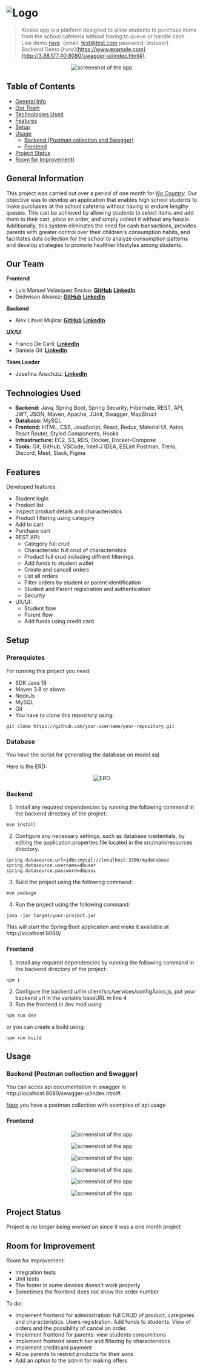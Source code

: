 # ![Logo](./img/Group.png)

> Kiosko app is a platform designed to allow students to purchase items from the school cafeteria without having to queue or handle cash.
> Live demo [_here_](http://no-country-kioskoapp-react.s3-website-us-east-1.amazonaws.com/). (email: test@test.com password: testuser)  
> Backend Demo [_here_](https://www.example.com](http://3.88.177.40:8080/swagger-ui/index.html#).

<p align="center">
  <img src="https://github.com/No-Country/C9-24T-JavaReact/blob/main/img/inicio.png" alt="screenshot of the app"/>
</p>

## Table of Contents
* [General Info](#general-information)
* [Our Team](#our-team)
* [Technologies Used](#technologies-used)
* [Features](#features)
* [Setup](#setup)
* [Usage](#usage)
  * [Backend (Postman collection and Swagger)](#backend-postman-collection-and-swagger)
  * [Frontend](#frontend-1)
* [Project Status](#project-status)
* [Room for Improvement](#room-for-improvement))

## General Information
This project was carried out over a period of one month for [_No Country_](https://www.nocountry.tech/perfilesit). Our objective was to develop an application that enables high school students to make purchases at the school cafeteria without having to endure lengthy queues. This can be achieved by allowing students to select items and add them to their cart, place an order, and simply collect it without any hassle. Additionally, this system eliminates the need for cash transactions, provides parents with greater control over their children's consumption habits, and facilitates data collection for the school to analyze consumption patterns and develop strategies to promote healthier lifestyles among students.

## Our Team
**Frontend**
- Luis Manuel Velasquez Enciso: [**GitHub**](https://github.com/luisvelark) [**LinkedIn**](https://www.linkedin.com/in/luisvelark)
- Dedwison Alvarez: [**GitHub**](https://github.com/dedwison) [**LinkedIn**](https://www.linkedin.com/in/dedwison)

**Backend**
- Alex Lihuel Mujica: [**GitHub**](https://github.com/LihuelMujica) [**LinkedIn**](https://www.linkedin.com/in/lihuelmujica)

**UX/UI**
- Franco De Carli: [**LinkedIn**](https://www.example.com)
- Daniela Gil: [**LinkedIn**](https://www.example.com)

**Team Leader**
- Josefina Anschütz: [**LinkedIn**](https://www.linkedin.com/in/josefina-anschutz/)

## Technologies Used
- **Backend:** Java, Spring Boot, Spring Security, Hibernate, REST, API, JWT, JSON, Maven, Apache, JUnit, Swagger, MapStruct
- **Database:** MySQL
- **Frontend:** HTML, CSS, JavaScript, React, Redux, Material UI, Axios, React Router, Styled Components, Hooks
- **Infrastructure:** EC2, S3, RDS, Docker, Docker-Compose
- **Tools:** Git, GitHub, VSCode, IntelliJ IDEA, ESLint Postman, Trello, Discord, Meet, Slack, Figma

## Features
Developed features:

- Student login
- Product list
- Inspect product details and characteristics
- Product filtering using category
- Add to cart
- Purchase cart
- REST API:
  - Category full crud
  - Characteristic full crud of characteristics
  - Product full crud including diffrent filterings
  - Add funds to student wallet
  - Create and cancell orders
  - List all orders
  - Filter orders by student or parent identification 
  - Student and Parent registration and authentication
  - Security
- UX/UI:
  - Student flow
  - Parent flow
  - Add funds using credit card 
 
## Setup
### Prerequistes
For running this project you need:
- SDK Java 18
- Maven 3.8 or above
- NodeJs
- MySQL
- Git
- You have to clone this repository using: 
```console
git clone https://github.com/your-username/your-repository.git
```
### Database
You have the script for generating the database on model.sql. 

Here is the ERD: 
<p align="center">
  <img src="https://github.com/No-Country/C9-24T-JavaReact/blob/main/img/ERD.png" alt="ERD"/>
</p>

### Backend
1. Install any required dependencies by running the following command in the backend directory of the project:
```console
mvn install
```
2. Configure any necessary settings, such as database credentials, by editing the application.properties file located in the src/main/resources directory.
```console
spring.datasource.url=jdbc:mysql://localhost:3306/mydatabase
spring.datasource.username=dbuser
spring.datasource.password=dbpass
```
3. Build the project using the following command:
```console
mvn package
```
4. Run the project using the following command:
```console
java -jar target/your-project.jar
```

This will start the Spring Boot application and make it available at http://localhost:8080/

### Frontend
1. Install any required dependencies by running the following command in the backend directory of the project:
```console
npm i
```
2. Configure the backend url in client/src/services/configAxios.js, put your backend url in the variable baseURL in line 4
3. Run the frontend in dev mod using
```console
npm run dev
```
or you can create a build using:
```console
npm run build
```
## Usage

### Backend (Postman collection and Swagger)
You can acces api documentation in swagger in http://localhost:8080/swagger-ui/index.html#.

[_Here_](https://elements.getpostman.com/redirect?entityId=18775030-f492f3cd-2492-4dac-9182-a3eebfb888c1&entityType=collection) you have a postman collection with examples of api usage

### Frontend
<p align="center">
  <img src="https://github.com/No-Country/C9-24T-JavaReact/blob/main/img/userflow1.png" alt="screenshot of the app"/>
</p>
<p align="center">
  <img src="https://github.com/No-Country/C9-24T-JavaReact/blob/main/img/userflow2.png" alt="screenshot of the app"/>
</p>
<p align="center">
  <img src="https://github.com/No-Country/C9-24T-JavaReact/blob/main/img/userflow3.png" alt="screenshot of the app"/>
</p>
<p align="center">
  <img src="https://github.com/No-Country/C9-24T-JavaReact/blob/main/img/userflow4.png" alt="screenshot of the app"/>
</p>
<p align="center">
  <img src="https://github.com/No-Country/C9-24T-JavaReact/blob/main/img/userflow5.png" alt="screenshot of the app"/>
</p>
<p align="center">
  <img src="https://github.com/No-Country/C9-24T-JavaReact/blob/main/img/userflow6.png" alt="screenshot of the app"/>
</p>


## Project Status

Project is _no longer being worked on_ since it was a one month project

## Room for Improvement
Room for improvement:
- Integration tests
- Unit tests
- The footer in some devices doesn't work properly
- Sometimes the frontend does not show the order number

To do: 
- Implement frontend for administration: full CRUD of product, categories and characteristics. Users registration. Add funds to students. View of orders and the possibility of cancel an order.
- Implement frontend for parents: view students consumitions
- Implement frontend search bar and filtering by characteristics
- Implement creditcard payment
- Allow parents to restrict products for their sons
- Add an option to the admin for making offers
